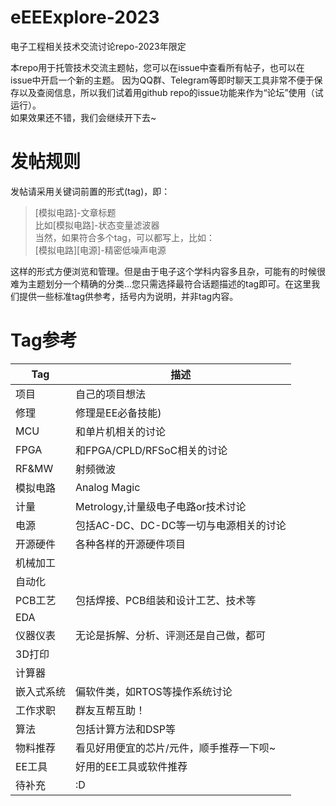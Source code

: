 

# eEEExplore-2023

电子工程相关技术交流讨论repo-2023年限定

本repo用于托管技术交流主题帖，您可以在issue中查看所有帖子，也可以在issue中开启一个新的主题。
因为QQ群、Telegram等即时聊天工具非常不便于保存以及查阅信息，所以我们试着用github repo的issue功能来作为“论坛”使用（试运行）。  
如果效果还不错，我们会继续开下去~

# 发帖规则

发帖请采用关键词前置的形式(tag)，即：

> [模拟电路]-文章标题  
> 比如[模拟电路]-状态变量滤波器  
> 当然，如果符合多个tag，可以都写上，比如：  
> [模拟电路][电源]-精密低噪声电源  

这样的形式方便浏览和管理。但是由于电子这个学科内容多且杂，可能有的时候很难为主题划分一个精确的分类...您只需选择最符合话题描述的tag即可。在这里我们提供一些标准tag供参考，括号内为说明，并非tag内容。

# Tag参考


| Tag | 描述 |  
| ---- | ---- |  
| 项目 | 自己的项目想法 |  
| 修理 | 修理是EE必备技能) |  
| MCU | 和单片机相关的讨论 |  
| FPGA | 和FPGA/CPLD/RFSoC相关的讨论 |
| RF&MW | 射频微波 |
| 模拟电路 | Analog Magic |
| 计量 | Metrology,计量级电子电路or技术讨论 |
| 电源 | 包括AC-DC、DC-DC等一切与电源相关的讨论 |
| 开源硬件 | 各种各样的开源硬件项目 |
| 机械加工 |  |
| 自动化 |  |
| PCB工艺 | 包括焊接、PCB组装和设计工艺、技术等 |
| EDA |  |
| 仪器仪表 | 无论是拆解、分析、评测还是自己做，都可 |
| 3D打印 |  |
| 计算器 |  |
| 嵌入式系统 | 偏软件类，如RTOS等操作系统讨论 |
| 工作求职 | 群友互帮互助！|
| 算法 | 包括计算方法和DSP等 |
| 物料推荐 | 看见好用便宜的芯片/元件，顺手推荐一下呗~ |
| EE工具 | 好用的EE工具或软件推荐 |
| 待补充 | :D |

